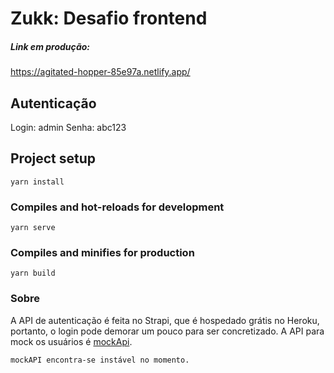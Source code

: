 # Zukk: Desafio frontend
##### Link em produção:
https://agitated-hopper-85e97a.netlify.app/
## Autenticação
Login: admin
Senha: abc123

## Project setup
```
yarn install
```

### Compiles and hot-reloads for development
```
yarn serve
```

### Compiles and minifies for production
```
yarn build
```

### Sobre

A API de autenticação é feita no Strapi, que é hospedado grátis no Heroku, portanto, o login pode demorar um pouco para ser concretizado.
A API para mock os usuários é [mockApi](https://mockapi.io).

`mockAPI encontra-se instável no momento.`
